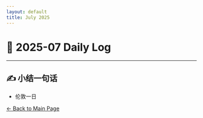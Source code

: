 ```yaml
---
layout: default
title: July 2025
---
```


# 📅 2025-07  Daily Log



---


## ✍️ 小结一句话
- 伦敦一日


[← Back to Main Page](/index.md)
 

